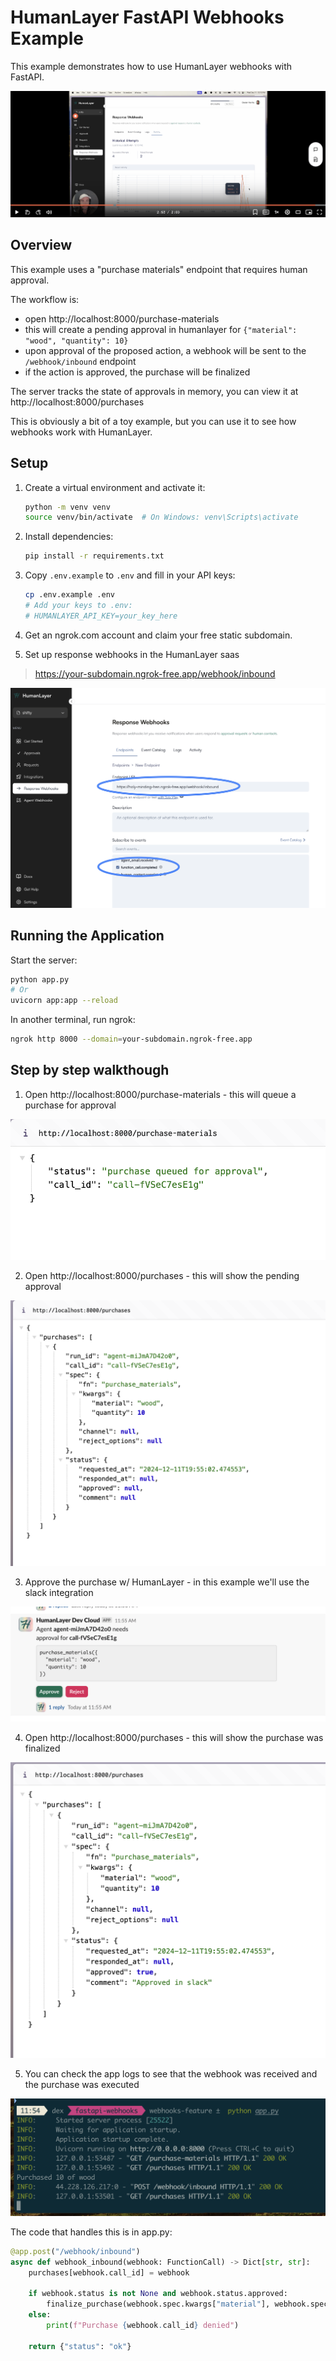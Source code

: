 # HumanLayer FastAPI Webhooks Example

This example demonstrates how to use HumanLayer webhooks with FastAPI.

[![thumbnail](./img/thumb.png)](https://www.loom.com/share/e9a65173098749e2917d04bf0a6a56dc)

## Overview

This example uses a "purchase materials" endpoint that requires human approval.

The workflow is:

- open http://localhost:8000/purchase-materials
- this will create a pending approval in humanlayer for `{"material": "wood", "quantity": 10}`
- upon approval of the proposed action, a webhook will be sent to the `/webhook/inbound` endpoint
- if the action is approved, the purchase will be finalized

The server tracks the state of approvals in memory, you can view it at http://localhost:8000/purchases

This is obviously a bit of a toy example, but you can use it to see how webhooks work with HumanLayer.

## Setup

1. Create a virtual environment and activate it:

   ```bash
   python -m venv venv
   source venv/bin/activate  # On Windows: venv\Scripts\activate
   ```

2. Install dependencies:

   ```bash
   pip install -r requirements.txt
   ```

3. Copy `.env.example` to `.env` and fill in your API keys:

   ```bash
   cp .env.example .env
   # Add your keys to .env:
   # HUMANLAYER_API_KEY=your_key_here
   ```

4. Get an ngrok.com account and claim your free static subdomain.

5. Set up response webhooks in the HumanLayer saas

> https://your-subdomain.ngrok-free.app/webhook/inbound

![webhooks](./img/webhooks.png)

## Running the Application

Start the server:

```bash
python app.py
# Or
uvicorn app:app --reload
```

In another terminal, run ngrok:

```bash
ngrok http 8000 --domain=your-subdomain.ngrok-free.app
```

## Step by step walkthough

1. Open http://localhost:8000/purchase-materials - this will queue a purchase for approval

![purchase-materials](./img/purchase-materials.png)

2. Open http://localhost:8000/purchases - this will show the pending approval

![purchases](./img/purchases.png)

3. Approve the purchase w/ HumanLayer - in this example we'll use the slack integration

![approve](./img/approve.png)

4. Open http://localhost:8000/purchases - this will show the purchase was finalized

![purchases](./img/purchases-finalized.png)

5. You can check the app logs to see that the webhook was received and the purchase was executed

![logs](./img/logs.png)

The code that handles this is in app.py:

```python
@app.post("/webhook/inbound")
async def webhook_inbound(webhook: FunctionCall) -> Dict[str, str]:
    purchases[webhook.call_id] = webhook

    if webhook.status is not None and webhook.status.approved:
        finalize_purchase(webhook.spec.kwargs["material"], webhook.spec.kwargs["quantity"])
    else:
        print(f"Purchase {webhook.call_id} denied")

    return {"status": "ok"}
```

